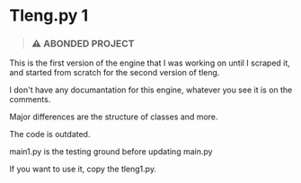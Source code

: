 # Tleng.py 1

> ### ⚠️ ABONDED PROJECT

This is the first version of the engine that I was working on until I scraped it, and started from scratch for the second version of tleng.

I don't have any documantation for this engine, whatever you see it is on the comments.

Major differences are the structure of classes and more.

The code is outdated.

main1.py is the testing ground before updating main.py 

If you want to use it, copy the tleng1.py.
